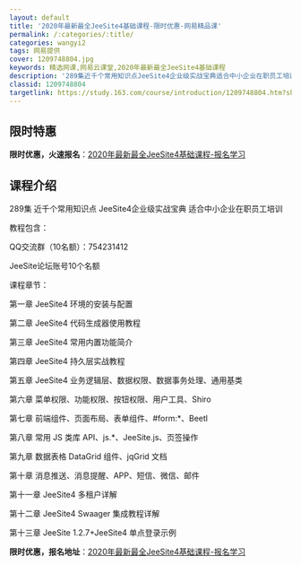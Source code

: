 ```yaml
---
layout: default
title: '2020年最新最全JeeSite4基础课程-限时优惠-网易精品课'
permalink: /:categories/:title/
categories: wangyi2
tags: 网易提供
cover: 1209748804.jpg
keywords: 精选网课,网易云课堂,2020年最新最全JeeSite4基础课程
description: '289集近千个常用知识点JeeSite4企业级实战宝典适合中小企业在职员工培训教程包含：QQ交流群（10名额）：7542'
classid: 1209748804
targetlink: https://study.163.com/course/introduction/1209748804.htm?share=1&shareId=1025206652&utm_campaign=share&utm_medium=iphoneShare&utm_source=&utm_u=1025206652
---
```


## 限时特惠

**限时优惠，火速报名**：[2020年最新最全JeeSite4基础课程-报名学习](https://study.163.com/course/introduction/1209748804.htm?share=1&shareId=1025206652&utm_campaign=share&utm_medium=iphoneShare&utm_source=&utm_u=1025206652)

## 课程介绍

289集 近千个常用知识点 JeeSite4企业级实战宝典 适合中小企业在职员工培训

教程包含：

QQ交流群（10名额）：754231412

JeeSite论坛账号10个名额

课程章节：

第一章 JeeSite4 环境的安装与配置

第二章 JeeSite4 代码生成器使用教程

第三章 JeeSite4 常用内置功能简介

第四章 JeeSite4 持久层实战教程

第五章 JeeSite4 业务逻辑层、数据权限、数据事务处理、通用基类

第六章 菜单权限、功能权限、按钮权限、用户工具、Shiro

第七章 前端组件、页面布局、表单组件、#form:*、Beetl

第八章 常用 JS 类库 API、js.*、JeeSite.js、页签操作

第九章 数据表格 DataGrid 组件、jqGrid 文档

第十章 消息推送、消息提醒、APP、短信、微信、邮件

第十一章 JeeSite4 多租户详解

第十二章 JeeSite4 Swaager 集成教程详解

第十三章 JeeSite 1.2.7+JeeSite4 单点登录示例

**限时优惠，报名地址**：[2020年最新最全JeeSite4基础课程-报名学习](https://study.163.com/course/introduction/1209748804.htm?share=1&shareId=1025206652&utm_campaign=share&utm_medium=iphoneShare&utm_source=&utm_u=1025206652)

